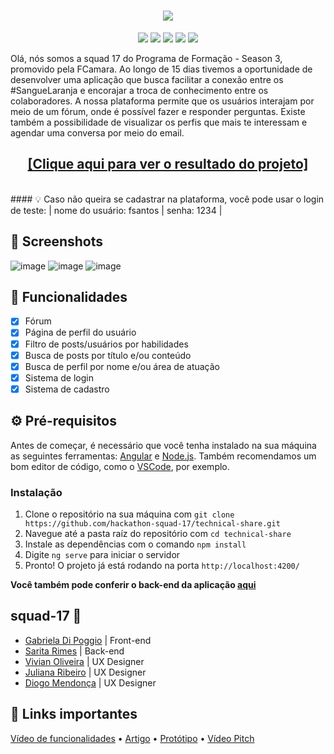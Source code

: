 <h1 align="center"><img src="https://user-images.githubusercontent.com/71384460/163653162-e5df54f6-8933-48de-9dbe-4e1e40f594b8.png"></h1>
<p align="center"> 
  <img src="https://img.shields.io/badge/Angular-DD0031?style=for-the-badge&logo=angular&logoColor=white">
  <img src="https://img.shields.io/badge/Bootstrap-563D7C?style=for-the-badge&logo=bootstrap&logoColor=white">
  <img src="https://img.shields.io/badge/CSS3-1572B6?style=for-the-badge&logo=css3&logoColor=white">
  <img src="https://img.shields.io/badge/HTML5-E34F26?style=for-the-badge&logo=html5&logoColor=white">
  <img src="https://img.shields.io/badge/TypeScript-007ACC?style=for-the-badge&logo=typescript&logoColor=white" 
</p>

<p> Olá, nós somos a squad 17 do Programa de Formação - Season 3, promovido pela FCamara. Ao longo de 15 dias tivemos a oportunidade de desenvolver uma aplicação que busca facilitar a conexão entre os #SangueLaranja e encorajar a troca de conhecimento entre os colaboradores. A nossa plataforma permite que os usuários interajam por meio de um fórum, onde é possível fazer e responder perguntas. Existe também a possibilidade de visualizar os perfis que mais te interessam e agendar uma conversa por meio do email. </p>


<h2 align="center"><a href="https://technical-share.vercel.app/">[Clique aqui para ver o resultado do projeto]</a></h2>
<br/>
#### 💡 Caso não queira se cadastrar na plataforma, você pode usar o login de teste:
| nome do usuário: fsantos
| senha: 1234 |

## 📸 Screenshots
![image](https://user-images.githubusercontent.com/71384460/163653037-ea3ff93a-f3f7-442b-b869-a292cd211c0f.png)
![image](https://user-images.githubusercontent.com/71384460/163652946-7dc0f15b-c467-4d5c-bf10-24b2f22f07ce.png)
![image](https://user-images.githubusercontent.com/71384460/163653001-ce4834aa-f67f-45fa-88f5-4d6ebb8fd253.png)


## 🚀 Funcionalidades
- [x] Fórum 
- [x] Página de perfil do usuário
- [x] Filtro de posts/usuários por habilidades
- [x] Busca de posts por título e/ou conteúdo
- [x] Busca de perfil por nome e/ou área de atuação 
- [x] Sistema de login
- [x] Sistema de cadastro

## ⚙️ Pré-requisitos
Antes de começar, é necessário que você tenha instalado na sua máquina as seguintes ferramentas: [Angular](https://angular.io/) e [Node.js](https://nodejs.org/en/). Também recomendamos um bom editor de código, como o [VSCode](https://code.visualstudio.com/), por exemplo.

### Instalação
1. Clone o repositório na sua máquina com `git clone https://github.com/hackathon-squad-17/technical-share.git`
2. Navegue até a pasta raíz do repositório com `cd technical-share`
3. Instale as dependências com o comando `npm install`
4. Digite `ng serve` para iniciar o servidor
5. Pronto! O projeto já está rodando na porta `http://localhost:4200/`

**Você também pode conferir o back-end da aplicação [aqui](https://github.com/hackathon-squad-17/back)**

## squad-17 🧡
- [Gabriela Di Poggio](https://www.linkedin.com/in/gabriela-di-poggio/) | Front-end
- [Sarita Rimes](https://www.linkedin.com/in/saritarimes/) | Back-end
- [Vivian Oliveira](https://www.linkedin.com/in/vivian-oliveira-556033207/) | UX Designer
- [Juliana Ribeiro](https://www.linkedin.com/in/juliana-ros/) | UX Designer
- [Diogo Mendonça](https://www.linkedin.com/in/mendoncadiogo/) | UX Designer

## 📎 Links importantes
[Vídeo de funcionalidades](https://www.youtube.com/watch?v=9hT5PXutAII&ab_channel=VivianOliveira) • [Artigo](https://medium.com/@juliana.ros/techinical-share-plataforma-de-aprendizado-e-crescimento-m%C3%BAtuo-para-profissionais-da-fcamara-a3f7ed93e8a0) • [Protótipo](https://www.figma.com/file/b1r7hsTAaQNJwr8jLNYnZf/Squad-17---Technical-Share?node-id=743%3A21517) • [Vídeo Pitch](https://www.youtube.com/watch?v=9WcrornzdsE&ab_channel=VivianOliveira)
